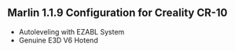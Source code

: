 ## Marlin 1.1.9 Configuration for Creality CR-10
* Autoleveling with EZABL System
* Genuine E3D V6 Hotend
